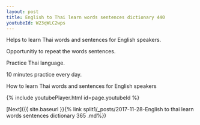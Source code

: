 ```yaml
---
layout: post
title: English to Thai learn words sentences dictionary 440 
youtubeId: W23qWLC2wps
---
```

 
 
Helps to learn Thai words and sentences for English speakers.

Opportunitiy to repeat the words sentences. 

Practice Thai language. 
 
10 minutes practice every day. 
 
How to learn Thai words and sentences for English speakers 
 
{% include youtubePlayer.html id=page.youtubeId %}
 
 
[Next]({{ site.baseurl }}{% link  split1/_posts/2017-11-28-English to thai learn words sentences dictionary 365 .md%})
 

